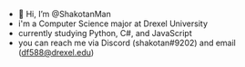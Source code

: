 - 👋 Hi, I’m @ShakotanMan
- i'm a Computer Science major at Drexel University 
- currently studying Python, C#, and JavaScript
- you can reach me via Discord (shakotan#9202) and email (df588@drexel.edu)

<!---
ShakotanMan/ShakotanMan is a ✨ special ✨ repository because its `README.md` (this file) appears on your GitHub profile.
You can click the Preview link to take a look at your changes.
--->
